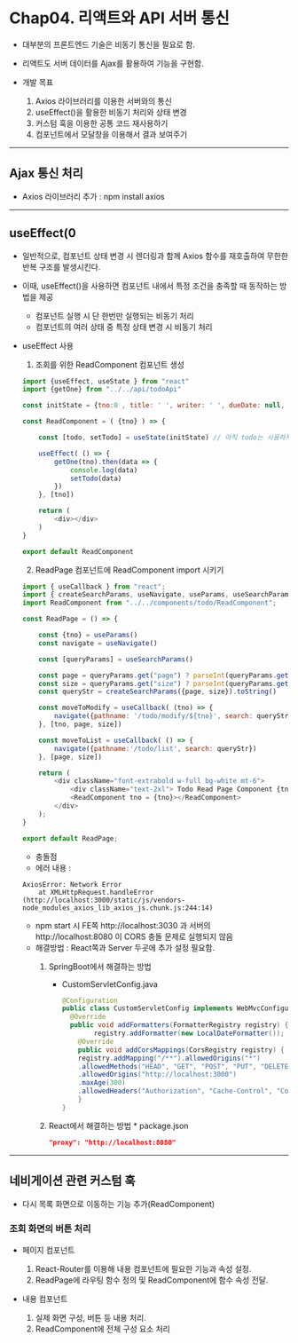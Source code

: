 
# Chap04. 리액트와 API 서버 통신

- 대부분의 프론트엔드 기술은 비동기 통신을 필요로 함.

- 리액트도 서버 데이터를 Ajax를 활용하여 기능을 구현함.

- 개발 목표 
    1. Axios 라이브러리를 이용한 서버와의 통신
    2. useEffect()을 활용한 비동기 처리와 상태 변경
    3. 커스텀 훅을 이용한 공통 코드 재사용하기
    4. 컴포넌트에서 모달창을 이용해서 결과 보여주기
    
    
-------------


## Ajax 통신 처리

- Axios 라이브러리 추가 : npm install axios



---------------

## useEffect(0 

 - 일반적으로, 컴포넌트 상태 변경 시 렌더링과 함께 Axios 함수를 재호출하여 무한한 반복 구조를 발생시킨다.
 
 - 이때, useEffect()을 사용하면 컴포넌트 내에서 특정 조건을 충족할 때 동작하는 방법을 제공 
    * 컴포넌트 실행 시 단 한번만 실행되는 비동기 처리
    * 컴포넌트의 여러 상태 중 특정 상태 변경 시 비동기 처리
    
- useEffect 사용
    1. 조회를 위한 ReadComponent 컴포넌트 생성

    ``` Javascript
    import {useEffect, useState } from "react"
    import {getOne} from "../../api/todoApi"

    const initState = {tno:0 , title: ' ', writer: ' ', dueDate: null, complete: false }

    const ReadComponent = ( {tno} ) => {

        const [todo, setTodo] = useState(initState) // 아직 todo는 사용하지 않음

        useEffect( () => {
            getOne(tno).then(data => {
                console.log(data)
                setTodo(data)
            })
        }, [tno])

        return (
            <div></div>
        )
    }

    export default ReadComponent
    ```
    
    
    2. ReadPage 컴포넌트에 ReadComponent import 시키기
    
    ```Javascript
    import { useCallback } from "react";
    import { createSearchParams, useNavigate, useParams, useSearchParams } from "react-router-dom";
    import ReadComponent from "../../components/todo/ReadComponent";

    const ReadPage = () => {

        const {tno} = useParams()
        const navigate = useNavigate()

        const [queryParams] = useSearchParams()

        const page = queryParams.get("page") ? parseInt(queryParams.get("page")) : 1
        const size = queryParams.get("size") ? parseInt(queryParams.get("size")) : 10
        const queryStr = createSearchParams({page, size}).toString()

        const moveToModify = useCallback( (tno) => {
            navigate({pathname: '/todo/modify/${tno}', search: queryStr})
        }, [tno, page, size])

        const moveToList = useCallback( () => {
            navigate({pathname:'/todo/list', search: queryStr})
        }, [page, size])

        return (
            <div className="font-extrabold w-full bg-white mt-6">
                <div className="text-2xl"> Todo Read Page Component {tno}  </div>
                <ReadComponent tno = {tno}></ReadComponent>
            </div>
        );
    }

    export default ReadPage;
    ```
    

    
    * 충돌점
    - 에러 내용 : 
    ``` Network Error
    AxiosError: Network Error
        at XMLHttpRequest.handleError (http://localhost:3000/static/js/vendors-node_modules_axios_lib_axios_js.chunk.js:244:14) 
    ```
    - npm start 시 FE쪽 http://localhost:3030 과 서버의 http://localhost:8080 이 CORS 충돌 문제로 실행되지 않음
    - 해결방법 : React쪽과 Server 두곳에 추가 설정 필요함.
        1. SpringBoot에서 해결하는 방법
            * CustomServletConfig.java
                ``` Java
                @Configuration
                public class CustomServletConfig implements WebMvcConfigurer{
                  @Override
                  public void addFormatters(FormatterRegistry registry) {
                        registry.addFormatter(new LocalDateFormatter()); }
                    @Override
                    public void addCorsMappings(CorsRegistry registry) {
                    registry.addMapping("/**").allowedOrigins("*") 
                    .allowedMethods("HEAD", "GET", "POST", "PUT", "DELETE", "OPTIONS") 
                    .allowedOrigins("http://localhost:3000")
                    .maxAge(300)
                    .allowedHeaders("Authorization", "Cache-Control", "Content-Type");
                    }
                }
                ```
                
        2. React에서 해결하는 방법
          * package.json 
            ``` json
            "proxy": "http://localhost:8080" 
            ```
            
            
------------------------
            
            
## 네비게이션 관련 커스텀 훅

- 다시 목록 화면으로 이동하는 기능 추가(ReadComponent)

### 조회 화면의 버튼 처리
  
  - 페이지 컴포넌트
    1. React-Router를 이용해 내용 컴포넌트에 필요한 기능과 속성 설정.
    2. ReadPage에 라우팅 함수 정의 및 ReadComponent에 함수 속성 전달.
  
  - 내용 컴포넌트
    1. 실제 화면 구성, 버튼 등 내용 처리.
    2. ReadComponent에 전체 구성 요소 처리
    
    

    




